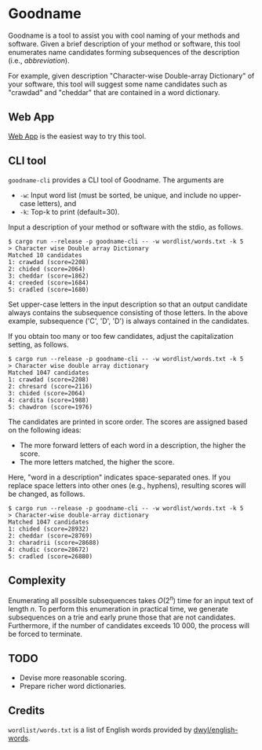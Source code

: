 # Goodname

Goodname is a tool to assist you with cool naming of your methods and software.
Given a brief description of your method or software,
this tool enumerates name candidates forming subsequences of the description (i.e., *abbreviation*).

For example, given description "Character-wise Double-array Dictionary" of your software,
this tool will suggest some name candidates such as "crawdad" and "cheddar" that are contained in a word dictionary.

## Web App

[Web App](https://kampersanda.github.io/goodname/) is the easiest way to try this tool.

## CLI tool

`goodname-cli` provides a CLI tool of Goodname.
The arguments are
- `-w`: Input word list (must be sorted, be unique, and include no upper-case letters), and
- `-k`: Top-k to print (default=30).

Input a description of your method or software with the stdio, as follows.

```
$ cargo run --release -p goodname-cli -- -w wordlist/words.txt -k 5
> Character wise Double array Dictionary
Matched 10 candidates
1: crawdad (score=2208)
2: chided (score=2064)
3: cheddar (score=1862)
4: creeded (score=1684)
5: cradled (score=1680)
```

Set upper-case letters in the input description so that an output candidate always contains the subsequence consisting of those letters.
In the above example, subsequence ('C', 'D', 'D') is always contained in the candidates.

If you obtain too many or too few candidates, adjust the capitalization setting, as follows.

```
$ cargo run --release -p goodname-cli -- -w wordlist/words.txt -k 5
> Character wise double array dictionary
Matched 1047 candidates
1: crawdad (score=2208)
2: chresard (score=2116)
3: chided (score=2064)
4: cardita (score=1988)
5: chawdron (score=1976)
```

The candidates are printed in score order.
The scores are assigned based on the following ideas:

- The more forward letters of each word in a description, the higher the score.
- The more letters matched, the higher the score.

Here, "word in a description" indicates space-separated ones.
If you replace space letters into other ones (e.g., hyphens), resulting scores will be changed, as follows.

```
$ cargo run --release -p goodname-cli -- -w wordlist/words.txt -k 5
> Character-wise double-array dictionary
Matched 1047 candidates
1: chided (score=28932)
2: cheddar (score=28769)
3: charadrii (score=28688)
4: chudic (score=28672)
5: cradled (score=26880)
```

## Complexity

Enumerating all possible subsequences takes $O(2^n)$ time for an input text of length $n$.
To perform this enumeration in practical time, we generate subsequences on a trie and early prune those that are not candidates.
Furthermore, if the number of candidates exceeds 10 000, the process will be forced to terminate.


## TODO

 - Devise more reasonable scoring.
 - Prepare richer word dictionaries.

## Credits

`wordlist/words.txt` is a list of English words provided by [dwyl/english-words](https://github.com/dwyl/english-words).

